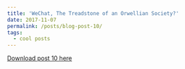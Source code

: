 ```yaml
---
title: 'WeChat, The Treadstone of an Orwellian Society?'
date: 2017-11-07
permalink: /posts/blog-post-10/
tags:
  - cool posts
---
```


<a href = "http://chengguo2000.github.io/files/Blog-Posts/10_-_WeChat,_The_Treadstone_of_an_Orwellian_Society.pdf">Download post 10 here</a>